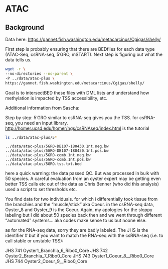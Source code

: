 # ATAC

## Background

Data here:
https://gannet.fish.washington.edu/metacarcinus/Cgigas/shelly/

First step is probably ensuring that there are BEDfiles for each data
type (ATAC-Seq, csRNA-seq, 5’GRO, mSTART). Next step is figuring out
what the data tells us.

``` bash
wget -r \
--no-directories --no-parent \
-P ../data/atac-plus \
https://gannet.fish.washington.edu/metacarcinus/Cgigas/shelly/
```

Goal is to intersectBED these files with DML lists and understand how
methylation is impacted by TSS accessibility, etc.

Additional information from Sascha:

Step by step: 5’GRO similar to csRNA-seq gives you the TSS. for
csRNA-seq, you need an input library.
http://homer.ucsd.edu/homer/ngs/csRNAseq/index.html is the tutorial

``` bash
ls ../data/atac-plus/5*
```

    ../data/atac-plus/5GRO-DB107-180430.1nt.neg.bw
    ../data/atac-plus/5GRO-DB107-180430.1nt.pos.bw
    ../data/atac-plus/5GRO-comb.1nt.neg.bw
    ../data/atac-plus/5GRO-comb.1nt.pos.bw
    ../data/atac-plus/5GRO.tss.txt.bed

here a quick warning: the data passed QC. But was processed in bulk with
50 species. A careful evaluation from an oyster expert may be getting
even better TSS calls etc out of the data as Chris Benner (who did this
analysis) used a script to set thresholds etc.

You find data for two individuals. for which i differentially took
tissue from the branchies and the “muscle/stick” aka Coeur. in the
csRNA-seq data, Oyster_8 and Oyster_9 is the Coeur. Again, my apologies
for the sloppy labeling but I did about 50 species back then and we went
through different “automated” systems… aka codes make sense to us but
noone else.

as for the RNA-seq data, sorry they are badly labeled. The JHS is the
identifier \# but if you want to match the RNA-seq with the csRNA-seq
(i.e. to call stable or unstable TSS):

JHS 741 Oyster1_Branchia_6_Ribo0_Core JHS 742
Oyster2_Branchia_7_Ribo0_Core JHS 743 Oyster1_Coeur_8\_\_Ribo0_Core JHS
744 Oyster2_Coeur_9\_\_Ribo0_Core
